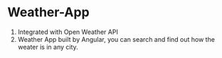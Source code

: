 # Weather-App
1. Integrated with Open Weather API
2. Weather App built by Angular, you can search and find out how the weater is in any city.
